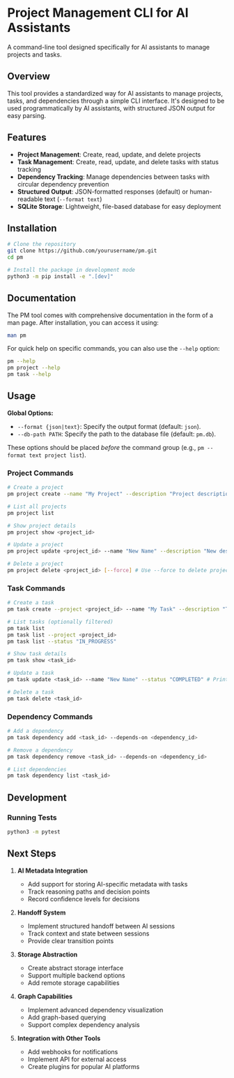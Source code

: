 # Project Management CLI for AI Assistants

A command-line tool designed specifically for AI assistants to manage projects and tasks.

## Overview

This tool provides a standardized way for AI assistants to manage projects, tasks, and dependencies through a simple CLI interface. It's designed to be used programmatically by AI assistants, with structured JSON output for easy parsing.

## Features

- **Project Management**: Create, read, update, and delete projects
- **Task Management**: Create, read, update, and delete tasks with status tracking
- **Dependency Tracking**: Manage dependencies between tasks with circular dependency prevention
- **Structured Output**: JSON-formatted responses (default) or human-readable text (`--format text`)
- **SQLite Storage**: Lightweight, file-based database for easy deployment

## Installation

```bash
# Clone the repository
git clone https://github.com/yourusername/pm.git
cd pm

# Install the package in development mode
python3 -m pip install -e ".[dev]"
```

## Documentation

The PM tool comes with comprehensive documentation in the form of a man page. After installation, you can access it using:

```bash
man pm
```

For quick help on specific commands, you can also use the `--help` option:

```bash
pm --help
pm project --help
pm task --help
```

## Usage

**Global Options:**

- `--format {json|text}`: Specify the output format (default: `json`).
- `--db-path PATH`: Specify the path to the database file (default: `pm.db`).

These options should be placed _before_ the command group (e.g., `pm --format text project list`).

### Project Commands

```bash
# Create a project
pm project create --name "My Project" --description "Project description"

# List all projects
pm project list

# Show project details
pm project show <project_id>

# Update a project
pm project update <project_id> --name "New Name" --description "New description"

# Delete a project
pm project delete <project_id> [--force] # Use --force to delete project and its tasks
```

### Task Commands

```bash
# Create a task
pm task create --project <project_id> --name "My Task" --description "Task description" --status "NOT_STARTED"

# List tasks (optionally filtered)
pm task list
pm task list --project <project_id>
pm task list --status "IN_PROGRESS"

# Show task details
pm task show <task_id>

# Update a task
pm task update <task_id> --name "New Name" --status "COMPLETED" # Prints reminder checklist to stderr on status change

# Delete a task
pm task delete <task_id>
```

### Dependency Commands

```bash
# Add a dependency
pm task dependency add <task_id> --depends-on <dependency_id>

# Remove a dependency
pm task dependency remove <task_id> --depends-on <dependency_id>

# List dependencies
pm task dependency list <task_id>
```

## Development

### Running Tests

```bash
python3 -m pytest
```

## Next Steps

1. **AI Metadata Integration**

   - Add support for storing AI-specific metadata with tasks
   - Track reasoning paths and decision points
   - Record confidence levels for decisions

2. **Handoff System**

   - Implement structured handoff between AI sessions
   - Track context and state between sessions
   - Provide clear transition points

3. **Storage Abstraction**

   - Create abstract storage interface
   - Support multiple backend options
   - Add remote storage capabilities

4. **Graph Capabilities**

   - Implement advanced dependency visualization
   - Add graph-based querying
   - Support complex dependency analysis

5. **Integration with Other Tools**
   - Add webhooks for notifications
   - Implement API for external access
   - Create plugins for popular AI platforms
